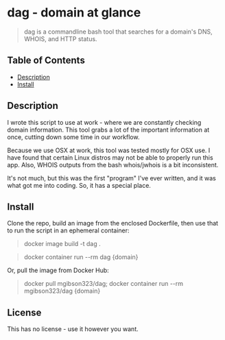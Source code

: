 # dag - domain at glance 


> dag is a commandline bash tool that searches for a domain's DNS, WHOIS, and HTTP status. 

## Table of Contents

- [Description](#description)
- [Install](#install) 

## Description

I wrote this script to use at work - where we are constantly checking domain information. This tool grabs a lot of the important information at once, cutting down some time in our workflow. 

Because we use OSX at work, this tool was tested mostly for OSX use. I have found that certain Linux distros may not be able to properly run this app. Also, WHOIS outputs from the bash whois/jwhois is a bit inconsistent. 

It's not much, but this was the first "program" I've ever written, and it was what got me into coding. So, it has a special place. 

## Install

Clone the repo, build an image from the enclosed Dockerfile, then use that to run the script in an ephemeral container:
> docker image build -t dag .

> docker container run --rm dag {domain}

Or, pull the image from Docker Hub: 
> docker pull mgibson323/dag; docker container run --rm mgibson323/dag {domain}
## License

This has no license - use it however you want.  
